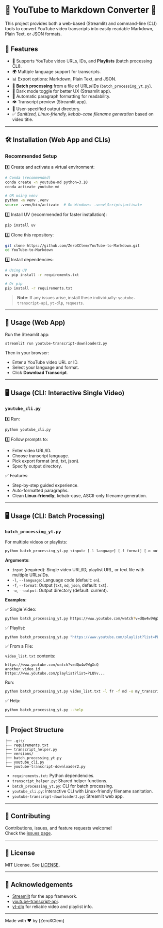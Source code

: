 # 🎥 YouTube to Markdown Converter 📝

This project provides both a web-based (Streamlit) and command-line (CLI) tools to convert YouTube video transcripts into easily readable Markdown, Plain Text, or JSON formats.

## 🌟 Features

- 🔗 Supports YouTube video URLs, IDs, and **Playlists** (batch processing CLI).
- 🌍 Multiple language support for transcripts.
- 📊 Export options: Markdown, Plain Text, and JSON.
- 📁 **Batch processing** from a file of URLs/IDs (`batch_processing_yt.py`).
- 🎨 Dark mode toggle for better UX (Streamlit app).
- 📑 Automatic paragraph formatting for readability.
- 👁️ Transcript preview (Streamlit app).
- 📂 User-specified output directory.
- ✅ *Sanitized, Linux-friendly, kebab-case filename generation* based on video title.

---

## 🛠️ Installation (Web App and CLIs)

### Recommended Setup

1️⃣ Create and activate a virtual environment:

```bash
# Conda (recommended)
conda create -n youtube-md python=3.10
conda activate youtube-md

# OR using venv
python -m venv .venv
source .venv/bin/activate  # On Windows: .venv\Scripts\activate
```

2️⃣ Install UV (recommended for faster installation):

```bash
pip install uv
```

3️⃣ Clone this repository:

```bash
git clone https://github.com/ZeroXClem/YouTube-to-Markdown.git
cd YouTube-to-Markdown
```

4️⃣ Install dependencies:

```bash
# Using UV
uv pip install -r requirements.txt

# Or pip
pip install -r requirements.txt
```

> **Note:** If any issues arise, install these individually: `youtube-transcript-api`, `yt-dlp`, `requests`.

---

## 🚀 Usage (Web App)

Run the Streamlit app:

```bash
streamlit run youtube-transcript-downloader2.py
```

Then in your browser:

- Enter a YouTube video URL or ID.
- Select your language and format.
- Click **Download Transcript**.

---

## 🖥️ Usage (CLI: Interactive Single Video)

### `youtube_cli.py`

1️⃣ Run:

```bash
python youtube_cli.py
```

2️⃣ Follow prompts to:

- Enter video URL/ID.
- Choose transcript language.
- Pick export format (md, txt, json).
- Specify output directory.

✅ Features:
- Step-by-step guided experience.
- Auto-formatted paragraphs.
- Clean **Linux-friendly**, kebab-case, ASCII-only filename generation.

---

## 🖥️ Usage (CLI: Batch Processing)

### `batch_processing_yt.py`

For multiple videos or playlists:

```bash
python batch_processing_yt.py <input> [-l language] [-f format] [-o output_directory]
```

**Arguments:**

- `input` (required): Single video URL/ID, playlist URL, or text file with multiple URLs/IDs.
- `-l`, `--language`: Language code (default: `en`).
- `-f`, `--format`: Output (`txt`, `md`, `json`, default: `txt`).
- `-o`, `--output`: Output directory (default: current).

**Examples:**

✅ Single Video:

```bash
python batch_processing_yt.py https://www.youtube.com/watch?v=dQw4w9WgXcQ -l en -f md -o my_transcripts
```

✅ Playlist:

```bash
python batch_processing_yt.py "https://www.youtube.com/playlist?list=PLQVv..." -l en -f json -o playlist_transcripts
```

✅ From a File:

`video_list.txt` contents:

```
https://www.youtube.com/watch?v=dQw4w9WgXcQ
another_video_id
https://www.youtube.com/playlist?list=PLQVv...
```

Run:

```bash
python batch_processing_yt.py video_list.txt -l fr -f md -o my_transcripts
```

✅ Help:

```bash
python batch_processing_yt.py --help
```

---

## 📁 Project Structure

```
├── .git/
├── requirements.txt
├── transcript_helper.py
├── versions/
├── batch_processing_yt.py
├── youtube_cli.py
└── youtube-transcript-downloader2.py
```

- `requirements.txt`: Python dependencies.
- `transcript_helper.py`: Shared helper functions.
- `batch_processing_yt.py`: CLI for batch processing.
- `youtube_cli.py`: Interactive CLI with Linux-friendly filename sanitation.
- `youtube-transcript-downloader2.py`: Streamlit web app.

---

## 🤝 Contributing

Contributions, issues, and feature requests welcome!  
Check the [issues page](https://github.com/ZeroXClem/YouTube-to-Markdown/issues).

---

## 📜 License

MIT License. See [LICENSE](https://choosealicense.com/licenses/mit/).

---

## 👏 Acknowledgements

- [Streamlit](https://streamlit.io/) for the app framework.
- [youtube-transcript-api](https://github.com/jdepoix/youtube-transcript-api).
- [yt-dlp](https://github.com/yt-dlp/yt-dlp) for reliable video and playlist info.

---

Made with ❤️ by [ZeroXClem]

